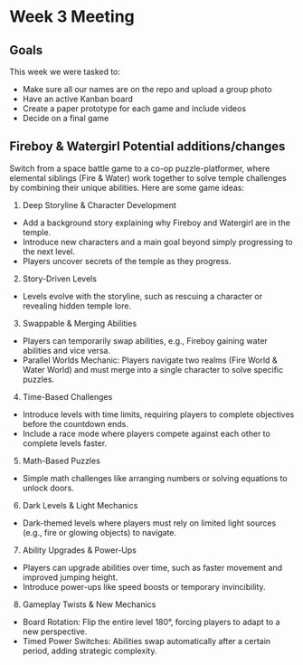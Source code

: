 # Week 3 Meeting

## Goals
This week we were tasked to:
- Make sure all our names are on the repo and upload a group photo
- Have an active Kanban board
- Create a paper prototype for each game and include videos
- Decide on a final game

## Fireboy & Watergirl Potential additions/changes
Switch from a space battle game to a co-op puzzle-platformer, where elemental siblings (Fire & Water) work together to solve temple challenges by combining their unique abilities. Here are some game ideas:
1. Deep Storyline & Character Development
- Add a background story explaining why Fireboy and Watergirl are in the temple.
- Introduce new characters and a main goal beyond simply progressing to the next level.
- Players uncover secrets of the temple as they progress.

2. Story-Driven Levels
- Levels evolve with the storyline, such as rescuing a character or revealing hidden temple lore.

3. Swappable & Merging Abilities
- Players can temporarily swap abilities, e.g., Fireboy gaining water abilities and vice versa.
- Parallel Worlds Mechanic: Players navigate two realms (Fire World & Water World) and must merge into a single character to solve         specific puzzles.

4. Time-Based Challenges
 - Introduce levels with time limits, requiring players to complete objectives before the countdown ends.
 - Include a race mode where players compete against each other to complete levels faster.

5. Math-Based Puzzles
 - Simple math challenges like arranging numbers or solving equations to unlock doors.

6. Dark Levels & Light Mechanics
 - Dark-themed levels where players must rely on limited light sources (e.g., fire or glowing objects) to navigate.

7. Ability Upgrades & Power-Ups
  - Players can upgrade abilities over time, such as faster movement and improved jumping height.
  - Introduce power-ups like speed boosts or temporary invincibility.

8. Gameplay Twists & New Mechanics
  - Board Rotation: Flip the entire level 180°, forcing players to adapt to a new perspective.
  - Timed Power Switches: Abilities swap automatically after a certain period, adding strategic complexity.


